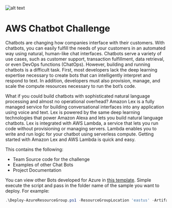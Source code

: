 ![alt text][aws]
# AWS Chatbot Challenge
Chatbots are changing how companies interface with their customers. With chatbots, you can easily fulfill the needs of your customers in an automated way using natural, human-like chat interfaces. Chatbots serve a variety of use cases, such as customer support, transaction fulfillment, data retrieval, or even DevOps functions (ChatOps).
However, building and running chatbots is a difficult task. First, most developers lack the deep learning expertise necessary to create bots that can intelligently interpret and respond to text. In addition, developers must also provision, manage, and scale the compute resources necessary to run the bot’s code.

What if you could build chatbots with sophisticated natural language processing and almost no operational overhead? Amazon Lex is a fully managed service for building conversational interfaces into any application using voice and text. Lex is powered by the same deep learning technologies that power Amazon Alexa and lets you build natural language chatbots. Lex is integrated with AWS Lambda, a service that lets you run code without provisioning or managing servers. Lambda enables you to write and run logic for your chatbot using serverless compute. Getting started with Amazon Lex and AWS Lambda is quick and easy.


This contains the following:

+   Team Source code for the challenge
+	Examples of other Chat Bots
+	Project Documentation

You can view other Bots developed for Azure in <a href="https://github.com/bentowner/edgar">this template</a>.
Simple execute the script and pass in the folder name of the sample you want to deploy.  For example:

```PowerShell
.\Deploy-AzureResourceGroup.ps1 -ResourceGroupLocation 'eastus' -ArtifactsStagingDirectory '[foldername]'
```

[aws]: https://bentowner.blob.core.windows.net/images/EPS.png?raw=true "AWS Chatbot Challenge"